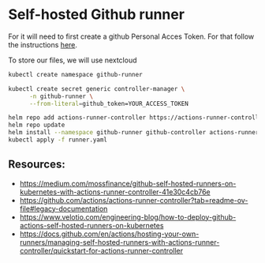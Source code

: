 # Self-hosted Github runner

For it will need to first create a github Personal Acces Token. For that follow the instructions 
[here](https://github.com/actions/actions-runner-controller/blob/master/docs/authenticating-to-the-github-api.md#deploying-using-pat-authentication).

To store our files, we will use nextcloud

``` bash
kubectl create namespace github-runner

kubectl create secret generic controller-manager \
      -n github-runner \
      --from-literal=github_token=YOUR_ACCESS_TOKEN

helm repo add actions-runner-controller https://actions-runner-controller.github.io/actions-runner-controller
helm repo update
helm install --namespace github-runner github-controller actions-runner-controller/actions-runner-controller -f values.yaml --version 0.23.7
kubectl apply -f runner.yaml


```

## Resources:

* https://medium.com/mossfinance/github-self-hosted-runners-on-kubernetes-with-actions-runner-controller-41e30c4cb76e
* https://github.com/actions/actions-runner-controller?tab=readme-ov-file#legacy-documentation
* https://www.velotio.com/engineering-blog/how-to-deploy-github-actions-self-hosted-runners-on-kubernetes
* https://docs.github.com/en/actions/hosting-your-own-runners/managing-self-hosted-runners-with-actions-runner-controller/quickstart-for-actions-runner-controller
